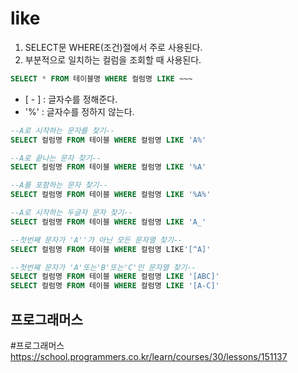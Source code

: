 # like
1. SELECT문 WHERE(조건)절에서 주로 사용된다.
2. 부분적으로 일치하는 컬럼을 조회할 때 사용된다.

```SQL
SELECT * FROM 테이블명 WHERE 컬럼명 LIKE ~~~
```

- [ - ] : 글자수를 정해준다.
- '%' : 글자수를 정하지 않는다.

```SQL
--A로 시작하는 문자를 찾기--
SELECT 컬럼명 FROM 테이블 WHERE 컬럼명 LIKE 'A%'

--A로 끝나는 문자 찾기--
SELECT 컬럼명 FROM 테이블 WHERE 컬럼명 LIKE '%A'

--A를 포함하는 문자 찾기--
SELECT 컬럼명 FROM 테이블 WHERE 컬럼명 LIKE '%A%'

--A로 시작하는 두글자 문자 찾기--
SELECT 컬럼명 FROM 테이블 WHERE 컬럼명 LIKE 'A_'

--첫번째 문자가 'A''가 아닌 모든 문자열 찾기--
SELECT 컬럼명 FROM 테이블 WHERE 컬럼명 LIKE'[^A]'

--첫번째 문자가 'A'또는'B'또는'C'인 문자열 찾기--
SELECT 컬럼명 FROM 테이블 WHERE 컬럼명 LIKE '[ABC]'
SELECT 컬럼명 FROM 테이블 WHERE 컬럼명 LIKE '[A-C]'
```

## 프로그래머스
#프로그래머스 
https://school.programmers.co.kr/learn/courses/30/lessons/151137

